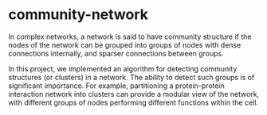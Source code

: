 # community-network

In complex networks, a network is said to have community structure if the nodes of the network can be grouped into groups of nodes with dense connections internally, and sparser connections between groups.

In this project, we implemented an algorithm for detecting community structures (or clusters) in a network. The ability to detect such groups is of significant importance.
For example, partitioning a protein-protein interaction network into clusters can provide a modular view of the network, with different groups of nodes performing different functions within the cell.

